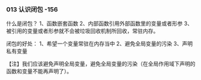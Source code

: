 ### 013  认识闭包	-156

什么是闭包？
   1、函数嵌套函数
   2、内部函数引用外部函数里的变量或者形参
   3、被引用的变量或者形参就不会被垃圾回收机制所回收，常驻内存。

闭包的好处：
   1、希望一个变量常驻在内存当中
   2、避免全局变量的污染
   3、声明私有变量

【注】我们应该避免声明全局变量，避免全局变量的污染（在全局作用域下声明的函数和变量不能再声明了）。